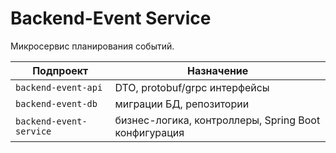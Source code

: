# Backend-Event Service

Микросервис планирования событий.

| Подпроект | Назначение |
|-----------|-----------|
| `backend-event-api`     | DTO, protobuf/grpc интерфейсы |
| `backend-event-db`      | миграции БД, репозитории |
| `backend-event-service` | бизнес-логика, контроллеры, Spring Boot конфигурация |